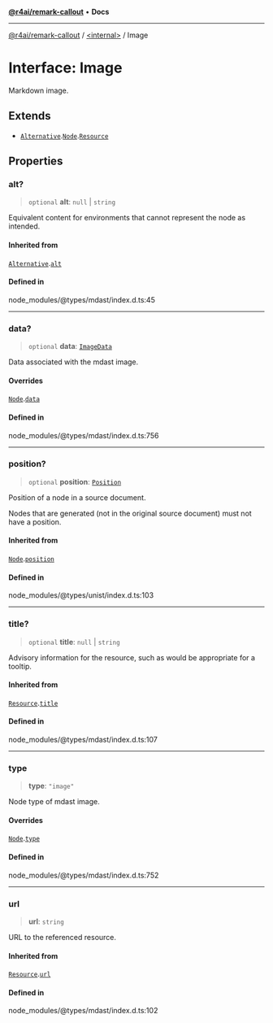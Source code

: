 [**@r4ai/remark-callout**](../../README.md) • **Docs**

***

[@r4ai/remark-callout](../../globals.md) / [\<internal\>](../README.md) / Image

# Interface: Image

Markdown image.

## Extends

- [`Alternative`](Alternative.md).[`Node`](Node.md).[`Resource`](Resource.md)

## Properties

### alt?

> `optional` **alt**: `null` \| `string`

Equivalent content for environments that cannot represent the node as
intended.

#### Inherited from

[`Alternative`](Alternative.md).[`alt`](Alternative.md#alt)

#### Defined in

node\_modules/@types/mdast/index.d.ts:45

***

### data?

> `optional` **data**: [`ImageData`](ImageData.md)

Data associated with the mdast image.

#### Overrides

[`Node`](Node.md).[`data`](Node.md#data-1)

#### Defined in

node\_modules/@types/mdast/index.d.ts:756

***

### position?

> `optional` **position**: [`Position`](Position.md)

Position of a node in a source document.

Nodes that are generated (not in the original source document) must not
have a position.

#### Inherited from

[`Node`](Node.md).[`position`](Node.md#position-1)

#### Defined in

node\_modules/@types/unist/index.d.ts:103

***

### title?

> `optional` **title**: `null` \| `string`

Advisory information for the resource, such as would be appropriate for
a tooltip.

#### Inherited from

[`Resource`](Resource.md).[`title`](Resource.md#title)

#### Defined in

node\_modules/@types/mdast/index.d.ts:107

***

### type

> **type**: `"image"`

Node type of mdast image.

#### Overrides

[`Node`](Node.md).[`type`](Node.md#type-1)

#### Defined in

node\_modules/@types/mdast/index.d.ts:752

***

### url

> **url**: `string`

URL to the referenced resource.

#### Inherited from

[`Resource`](Resource.md).[`url`](Resource.md#url)

#### Defined in

node\_modules/@types/mdast/index.d.ts:102
